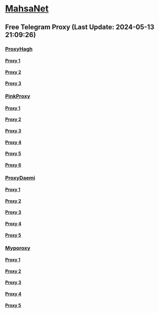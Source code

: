 
# [MahsaNet](https://t.me/mahsa_net)
## Free Telegram Proxy (Last Update: 2024-05-13 21:09:26)
### [ProxyHagh](https://t.me/ProxyHagh)
#### [Proxy 1](tg://proxy?server=69.197.146.182&port=443&secret=eee7ce9f4679bfc87bb93390ed56e2c9686170742d6d6972726f722e6f7267)
#### [Proxy 2](tg://proxy?server=69.197.146.182&port=443&secret=eee7ce9f4679bfc87bb93390ed56e2c9686170742d6d6972726f722e6f7267)
#### [Proxy 3](tg://proxy?server=69.197.146.182&port=443&secret=eee7ce9f4679bfc87bb93390ed56e2c9686170742d6d6972726f722e6f7267)
### [PinkProxy](https://t.me/PinkProxy)
#### [Proxy 1](tg://proxy?server=cloudflare.nokia.com.co.uk.do_yo.want_to.clash_with.this.www.microsoft.com.there_is_no.place_like.localhost.www.bing.com.count_with_me.cyou.net.digikala.com.msn.com.bsi.ir.enamad.now_sudo.again_to_fight.everyone.i_am.the_internet.radical-parantez.pw.&port=6550&secret=FpABAiIBhwH8AwOG42xL3Q==)
#### [Proxy 2](tg://proxy?server=cloudflare.nokia.com.co.uk.do_yo.want_to.clash_with.this.www.microsoft.com.there_is_no.place_like.localhost.www.bing.com.count_with_me.cyou.net.digikala.com.msn.com.bsi.ir.enamad.ir.now_sud.again_to_fight.everyone.i_am.the_internet.perfect-primum.pw.&port=1881&secret=FpABAiIBhwH8AwOG42xL3Q==)
#### [Proxy 3](tg://proxy?server=cloudflare.nokia.com.co.uk.do_yo.want_to.clash_with.this.www.microsoft.com.there_is_no.place_like.localhost.www.bing.com.count_with_me.cyou.net.digikala.com.msn.com.bsi.ir.enamad.ir.now_sud.again_to_fight.everyone.i_am.the_internet.perfect-primum.pw.&port=1881&secret=FpABAiIBhwH8AwOG42xL3Q==)
#### [Proxy 4](tg://proxy?server=50.7.85.218&port=443&secret=eee7ce9f4679bfc87bb93390ed56e2c9686170742d6d6972726f722e6f7267)
#### [Proxy 5](tg://proxy?server=cloudflare.nokia.com.co.uk.do_yo.want_to.clash_with.this.www.microsoft.com.there_is_no.place_like.localhost.www.bing.com.count_with_me.cyou.net.digikala.com.msn.com.bsi.ir.enamad.ir.now_sud.again_to_fight.everyone.i_am.the_internet.perfect-primum.pw.&port=1881&secret=FpABAiIBhwH8AwOG42xL3Q==)
#### [Proxy 6](tg://proxy?server=cloudflare.nokia.com.co.uk.do_yo.want_to.clash_with.this.www.microsoft.com.there_is_no.place_like.localhost.www.bing.com.count_with_me.cyou.net.digikala.com.msn.com.bsi.ir.enamad.now_sudo.again_to_fight.everyone.i_am.the_internet.radical-parantez.pw.&port=6550&secret=FpABAiIBhwH8AwOG42xL3Q==)
### [ProxyDaemi](https://t.me/ProxyDaemi)
#### [Proxy 1](tg://proxy?server=cloudflare.com.nokia.com.co.uk.do_yo.want_to.clash_with.this.www.microsoft.com.there_is_no.place_like.localhost.www.bing.com.count_with_me.cyou.net.digikala.com.msn.com.bsi.ir.enamad.now_sudo.again_to_fight.everyone.i_am.the_internet.razianeh-boran.sbs.&port=2040&secret=FpABAiIBhwH8AwOG42xL3Q%3D%3D)
#### [Proxy 2](tg://proxy?server=cloudflare.nokia.com.co.uk.do_yo.want_to.clash_with.this.www.microsoft.com.there_is_no.place_like.localhost.www.bing.com.count_with_me.cyou.net.digikala.com.msn.com.bsi.ir.enamad.now_sudo.again_to_fight.everyone.i_am.the_internet.radical-parantez.pw.&port=6550&secret=FpABAiIBhwH8AwOG42xL3Q%3D%3D)
#### [Proxy 3](tg://proxy?server=cointoin.ir.litcoin-plus.info.&port=443&secret=7vQ1mpsyX_HR5QhN8OD3U3t0Z2p1Lm9yZw)
#### [Proxy 4](tg://proxy?server=cloudflare.nokia.com.co.uk.do_yo.want_to.clash_with.this.www.microsoft.com.there_is_no.place_like.localhost.www.bing.com.count_with_me.cyou.net.digikala.com.msn.com.bsi.ir.enamad.ir.now_sud.again_to_fight.everyone.i_am.the_internet.perfect-primum.pw.&port=1881&secret=FpABAiIBhwH8AwOG42xL3Q%3D%3D)
#### [Proxy 5](tg://proxy?server=50.7.85.218&port=443&secret=eee7ce9f4679bfc87bb93390ed56e2c9686170742d6d6972726f722e6f7267)
### [Myporoxy](https://t.me/Myporoxy)
#### [Proxy 1](tg://proxy?server=cloudflare.nokia.com.co.uk.do_yo.want_to.clash_with.this.www.microsoft.com.there_is_no.place_like.localhost.www.bing.com.count_with_me.cyou.net.digikala.com.msn.com.bsi.ir.enamad.ir.now_sud.again_to_fight.everyone.i_am.the_internet.perfect-primum.pw.&port=1881&secret=FpABAiIBhwH8AwOG42xL3Q==)
#### [Proxy 2](tg://proxy?server=cloudflare.nokia.com.co.uk.do_yo.want_to.clash_with.this.www.microsoft.com.there_is_no.place_like.localhost.www.bing.com.count_with_me.cyou.net.digikala.com.msn.com.bsi.ir.enamad.now_sudo.again_to_fight.everyone.i_am.the_internet.radical-parantez.pw.&port=6550&secret=FpABAiIBhwH8AwOG42xL3Q==)
#### [Proxy 3](tg://proxy?server=cloudflare.nokia.com.co.uk.do_yo.want_to.clash_with.this.www.microsoft.com.there_is_no.place_like.localhost.www.bing.com.count_with_me.cyou.net.digikala.com.msn.com.bsi.ir.enamad.ir.now_sud.again_to_fight.everyone.i_am.the_internet.perfect-primum.pw.&port=1881&secret=FpABAiIBhwH8AwOG42xL3Q==)
#### [Proxy 4](tg://proxy?server=cloudflare.nokia.com.co.uk.do_yo.want_to.clash_with.this.www.microsoft.com.there_is_no.place_like.localhost.www.bing.com.count_with_me.cyou.net.digikala.com.msn.com.bsi.ir.enamad.now_sudo.again_to_fight.everyone.i_am.the_internet.radical-parantez.pw.&port=6550&secret=FpABAiIBhwH8AwOG42xL3Q==)
#### [Proxy 5](tg://proxy?server=cloudflare.nokia.com.co.uk.do_yo.want_to.clash_with.this.www.microsoft.com.there_is_no.place_like.localhost.www.bing.com.count_with_me.cyou.net.digikala.com.msn.com.bsi.ir.enamad.ir.now_sud.again_to_fight.everyone.i_am.the_internet.perfect-primum.pw.&port=1881&secret=FpABAiIBhwH8AwOG42xL3Q==)

    